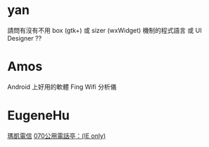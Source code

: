 


# yan

請問有沒有不用 box (gtk+) 或 sizer (wxWidget) 機制的程式語言 或 UI Designer ??


# Amos

Android 上好用的軟體
Fing
Wifi 分析儀


# EugeneHu

[瑪凱電信](http://www.ipbbnet.com/ipbb/index.aspx)
[070公用電話亭：(IE only)](http://070.ipox.org.tw/)